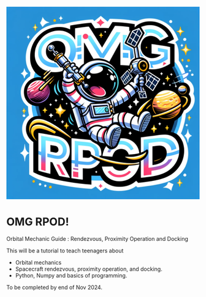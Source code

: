 ![OMG_RPOD](/img/OMG_RPOD.png)

# OMG RPOD!
Orbital Mechanic Guide : Rendezvous, Proximity Operation and Docking

This will be a tutorial to teach teenagers about
- Orbital mechanics
- Spacecraft rendezvous, proximity operation, and docking.
- Python, Numpy and basics of programming.

To be completed by end of Nov 2024. 